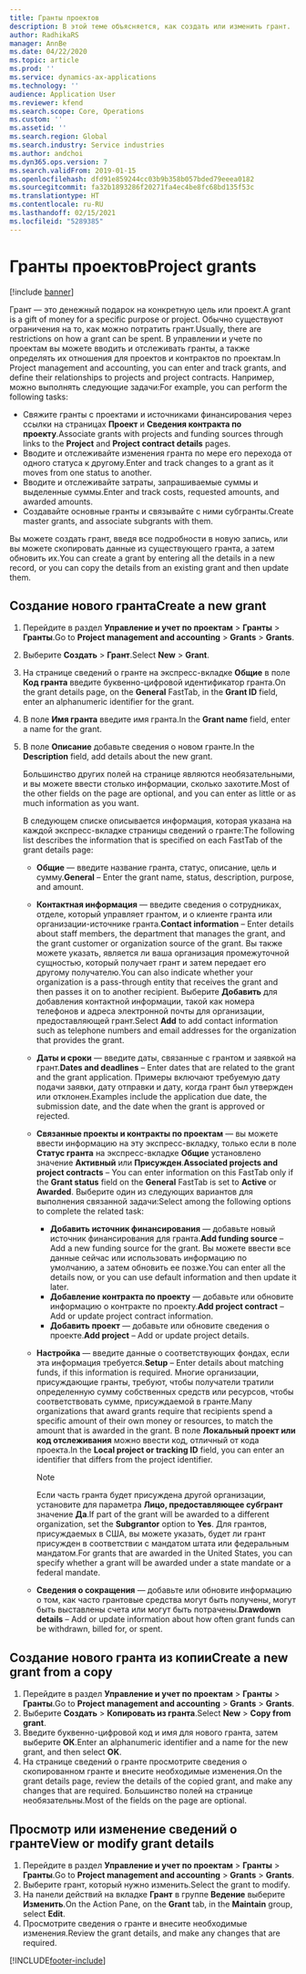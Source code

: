 ```yaml
---
title: Гранты проектов
description: В этой теме объясняется, как создать или изменить грант.
author: RadhikaRS
manager: AnnBe
ms.date: 04/22/2020
ms.topic: article
ms.prod: ''
ms.service: dynamics-ax-applications
ms.technology: ''
audience: Application User
ms.reviewer: kfend
ms.search.scope: Core, Operations
ms.custom: ''
ms.assetid: ''
ms.search.region: Global
ms.search.industry: Service industries
ms.author: andchoi
ms.dyn365.ops.version: 7
ms.search.validFrom: 2019-01-15
ms.openlocfilehash: dfd91e859244cc03b9b358b057bded79eeea0182
ms.sourcegitcommit: fa32b1893286f20271fa4ec4be8fc68bd135f53c
ms.translationtype: HT
ms.contentlocale: ru-RU
ms.lasthandoff: 02/15/2021
ms.locfileid: "5289385"
---
```

# <a name="project-grants"></a><span data-ttu-id="a48b1-103">Гранты проектов</span><span class="sxs-lookup"><span data-stu-id="a48b1-103">Project grants</span></span>

[!include [banner](../includes/banner.md)]

<span data-ttu-id="a48b1-104">Грант — это денежный подарок на конкретную цель или проект.</span><span class="sxs-lookup"><span data-stu-id="a48b1-104">A grant is a gift of money for a specific purpose or project.</span></span> <span data-ttu-id="a48b1-105">Обычно существуют ограничения на то, как можно потратить грант.</span><span class="sxs-lookup"><span data-stu-id="a48b1-105">Usually, there are restrictions on how a grant can be spent.</span></span> <span data-ttu-id="a48b1-106">В управлении и учете по проектам вы можете вводить и отслеживать гранты, а также определять их отношения для проектов и контрактов по проектам.</span><span class="sxs-lookup"><span data-stu-id="a48b1-106">In Project management and accounting, you can enter and track grants, and define their relationships to projects and project contracts.</span></span> <span data-ttu-id="a48b1-107">Например, можно выполнять следующие задачи:</span><span class="sxs-lookup"><span data-stu-id="a48b1-107">For example, you can perform the following tasks:</span></span>

- <span data-ttu-id="a48b1-108">Свяжите гранты с проектами и источниками финансирования через ссылки на страницах **Проект** и **Сведения контракта по проекту**.</span><span class="sxs-lookup"><span data-stu-id="a48b1-108">Associate grants with projects and funding sources through links to the **Project** and **Project contract details** pages.</span></span>
- <span data-ttu-id="a48b1-109">Вводите и отслеживайте изменения гранта по мере его перехода от одного статуса к другому.</span><span class="sxs-lookup"><span data-stu-id="a48b1-109">Enter and track changes to a grant as it moves from one status to another.</span></span>
- <span data-ttu-id="a48b1-110">Вводите и отслеживайте затраты, запрашиваемые суммы и выделенные суммы.</span><span class="sxs-lookup"><span data-stu-id="a48b1-110">Enter and track costs, requested amounts, and awarded amounts.</span></span>
- <span data-ttu-id="a48b1-111">Создавайте основные гранты и связывайте с ними субгранты.</span><span class="sxs-lookup"><span data-stu-id="a48b1-111">Create master grants, and associate subgrants with them.</span></span>

<span data-ttu-id="a48b1-112">Вы можете создать грант, введя все подробности в новую запись, или вы можете скопировать данные из существующего гранта, а затем обновить их.</span><span class="sxs-lookup"><span data-stu-id="a48b1-112">You can create a grant by entering all the details in a new record, or you can copy the details from an existing grant and then update them.</span></span>

## <a name="create-a-new-grant"></a><span data-ttu-id="a48b1-113">Создание нового гранта</span><span class="sxs-lookup"><span data-stu-id="a48b1-113">Create a new grant</span></span>

1. <span data-ttu-id="a48b1-114">Перейдите в раздел **Управление и учет по проектам** \> **Гранты** \> **Гранты**.</span><span class="sxs-lookup"><span data-stu-id="a48b1-114">Go to **Project management and accounting** \> **Grants** \> **Grants**.</span></span>
2. <span data-ttu-id="a48b1-115">Выберите **Создать** \> **Грант**.</span><span class="sxs-lookup"><span data-stu-id="a48b1-115">Select **New** \> **Grant**.</span></span>
3. <span data-ttu-id="a48b1-116">На странице сведений о гранте на экспресс-вкладке **Общие** в поле **Код гранта** введите буквенно-цифровой идентификатор гранта.</span><span class="sxs-lookup"><span data-stu-id="a48b1-116">On the grant details page, on the **General** FastTab, in the **Grant ID** field, enter an alphanumeric identifier for the grant.</span></span>
4. <span data-ttu-id="a48b1-117">В поле **Имя гранта** введите имя гранта.</span><span class="sxs-lookup"><span data-stu-id="a48b1-117">In the **Grant name** field, enter a name for the grant.</span></span>
5. <span data-ttu-id="a48b1-118">В поле **Описание** добавьте сведения о новом гранте.</span><span class="sxs-lookup"><span data-stu-id="a48b1-118">In the **Description** field, add details about the new grant.</span></span>

    <span data-ttu-id="a48b1-119">Большинство других полей на странице являются необязательными, и вы можете ввести столько информации, сколько захотите.</span><span class="sxs-lookup"><span data-stu-id="a48b1-119">Most of the other fields on the page are optional, and you can enter as little or as much information as you want.</span></span>

    <span data-ttu-id="a48b1-120">В следующем списке описывается информация, которая указана на каждой экспресс-вкладке страницы сведений о гранте:</span><span class="sxs-lookup"><span data-stu-id="a48b1-120">The following list describes the information that is specified on each FastTab of the grant details page:</span></span>

    - <span data-ttu-id="a48b1-121">**Общие** — введите название гранта, статус, описание, цель и сумму.</span><span class="sxs-lookup"><span data-stu-id="a48b1-121">**General** – Enter the grant name, status, description, purpose, and amount.</span></span>
    - <span data-ttu-id="a48b1-122">**Контактная информация** — введите сведения о сотрудниках, отделе, который управляет грантом, и о клиенте гранта или организации-источнике гранта.</span><span class="sxs-lookup"><span data-stu-id="a48b1-122">**Contact information** – Enter details about staff members, the department that manages the grant, and the grant customer or organization source of the grant.</span></span> <span data-ttu-id="a48b1-123">Вы также можете указать, является ли ваша организация промежуточной сущностью, который получает грант и затем передает его другому получателю.</span><span class="sxs-lookup"><span data-stu-id="a48b1-123">You can also indicate whether your organization is a pass-through entity that receives the grant and then passes it on to another recipient.</span></span> <span data-ttu-id="a48b1-124">Выберите **Добавить** для добавления контактной информации, такой как номера телефонов и адреса электронной почты для организации, предоставляющей грант.</span><span class="sxs-lookup"><span data-stu-id="a48b1-124">Select **Add** to add contact information such as telephone numbers and email addresses for the organization that provides the grant.</span></span>
    - <span data-ttu-id="a48b1-125">**Даты и сроки** — введите даты, связанные с грантом и заявкой на грант.</span><span class="sxs-lookup"><span data-stu-id="a48b1-125">**Dates and deadlines** – Enter dates that are related to the grant and the grant application.</span></span> <span data-ttu-id="a48b1-126">Примеры включают требуемую дату подачи заявки, дату отправки и дату, когда грант был утвержден или отклонен.</span><span class="sxs-lookup"><span data-stu-id="a48b1-126">Examples include the application due date, the submission date, and the date when the grant is approved or rejected.</span></span>
    - <span data-ttu-id="a48b1-127">**Связанные проекты и контракты по проектам** — вы можете ввести информацию на эту экспресс-вкладку, только если в поле **Статус гранта** на экспресс-вкладке **Общие** установлено значение **Активный** или **Присужден**.</span><span class="sxs-lookup"><span data-stu-id="a48b1-127">**Associated projects and project contracts** – You can enter information on this FastTab only if the **Grant status** field on the **General** FastTab is set to **Active** or **Awarded**.</span></span> <span data-ttu-id="a48b1-128">Выберите один из следующих вариантов для выполнения связанной задачи:</span><span class="sxs-lookup"><span data-stu-id="a48b1-128">Select among the following options to complete the related task:</span></span>

        - <span data-ttu-id="a48b1-129">**Добавить источник финансирования** — добавьте новый источник финансирования для гранта.</span><span class="sxs-lookup"><span data-stu-id="a48b1-129">**Add funding source** – Add a new funding source for the grant.</span></span> <span data-ttu-id="a48b1-130">Вы можете ввести все данные сейчас или использовать информацию по умолчанию, а затем обновить ее позже.</span><span class="sxs-lookup"><span data-stu-id="a48b1-130">You can enter all the details now, or you can use default information and then update it later.</span></span>
        - <span data-ttu-id="a48b1-131">**Добавление контракта по проекту** — добавьте или обновите информацию о контракте по проекту.</span><span class="sxs-lookup"><span data-stu-id="a48b1-131">**Add project contract** – Add or update project contract information.</span></span>
        - <span data-ttu-id="a48b1-132">**Добавить проект** — добавьте или обновите сведения о проекте.</span><span class="sxs-lookup"><span data-stu-id="a48b1-132">**Add project** – Add or update project details.</span></span>

    - <span data-ttu-id="a48b1-133">**Настройка** — введите данные о соответствующих фондах, если эта информация требуется.</span><span class="sxs-lookup"><span data-stu-id="a48b1-133">**Setup** – Enter details about matching funds, if this information is required.</span></span> <span data-ttu-id="a48b1-134">Многие организации, присуждающие гранты, требуют, чтобы получатели тратили определенную сумму собственных средств или ресурсов, чтобы соответствовать сумме, присуждаемой в гранте.</span><span class="sxs-lookup"><span data-stu-id="a48b1-134">Many organizations that award grants require that recipients spend a specific amount of their own money or resources, to match the amount that is awarded in the grant.</span></span> <span data-ttu-id="a48b1-135">В поле **Локальный проект или код отслеживания** можно ввести код, отличный от кода проекта.</span><span class="sxs-lookup"><span data-stu-id="a48b1-135">In the **Local project or tracking ID** field, you can enter an identifier that differs from the project identifier.</span></span>

        > [!NOTE]
        > <span data-ttu-id="a48b1-136">Если часть гранта будет присуждена другой организации, установите для параметра **Лицо, предоставляющее субгрант** значение **Да**.</span><span class="sxs-lookup"><span data-stu-id="a48b1-136">If part of the grant will be awarded to a different organization, set the **Subgrantor** option to **Yes**.</span></span> <span data-ttu-id="a48b1-137">Для грантов, присуждаемых в США, вы можете указать, будет ли грант присужден в соответствии с мандатом штата или федеральным мандатом.</span><span class="sxs-lookup"><span data-stu-id="a48b1-137">For grants that are awarded in the United States, you can specify whether a grant will be awarded under a state mandate or a federal mandate.</span></span>

    - <span data-ttu-id="a48b1-138">**Сведения о сокращения** — добавьте или обновите информацию о том, как часто грантовые средства могут быть получены, могут быть выставлены счета или могут быть потрачены.</span><span class="sxs-lookup"><span data-stu-id="a48b1-138">**Drawdown details** – Add or update information about how often grant funds can be withdrawn, billed for, or spent.</span></span>

## <a name="create-a-new-grant-from-a-copy"></a><span data-ttu-id="a48b1-139">Создание нового гранта из копии</span><span class="sxs-lookup"><span data-stu-id="a48b1-139">Create a new grant from a copy</span></span>

1. <span data-ttu-id="a48b1-140">Перейдите в раздел **Управление и учет по проектам** \> **Гранты** \> **Гранты**.</span><span class="sxs-lookup"><span data-stu-id="a48b1-140">Go to **Project management and accounting** \> **Grants** \> **Grants**.</span></span>
2. <span data-ttu-id="a48b1-141">Выберите **Создать** \> **Копировать из гранта**.</span><span class="sxs-lookup"><span data-stu-id="a48b1-141">Select **New** \> **Copy from grant**.</span></span>
3. <span data-ttu-id="a48b1-142">Введите буквенно-цифровой код и имя для нового гранта, затем выберите **ОК**.</span><span class="sxs-lookup"><span data-stu-id="a48b1-142">Enter an alphanumeric identifier and a name for the new grant, and then select **OK**.</span></span>
4. <span data-ttu-id="a48b1-143">На странице сведений о гранте просмотрите сведения о скопированном гранте и внесите необходимые изменения.</span><span class="sxs-lookup"><span data-stu-id="a48b1-143">On the grant details page, review the details of the copied grant, and make any changes that are required.</span></span> <span data-ttu-id="a48b1-144">Большинство полей на странице необязательны.</span><span class="sxs-lookup"><span data-stu-id="a48b1-144">Most of the fields on the page are optional.</span></span>

## <a name="view-or-modify-grant-details"></a><span data-ttu-id="a48b1-145">Просмотр или изменение сведений о гранте</span><span class="sxs-lookup"><span data-stu-id="a48b1-145">View or modify grant details</span></span>

1. <span data-ttu-id="a48b1-146">Перейдите в раздел **Управление и учет по проектам** \> **Гранты** \> **Гранты**.</span><span class="sxs-lookup"><span data-stu-id="a48b1-146">Go to **Project management and accounting** \> **Grants** \> **Grants**.</span></span>
2. <span data-ttu-id="a48b1-147">Выберите грант, который нужно изменить.</span><span class="sxs-lookup"><span data-stu-id="a48b1-147">Select the grant to modify.</span></span>
3. <span data-ttu-id="a48b1-148">На панели действий на вкладке **Грант** в группе **Ведение** выберите **Изменить**.</span><span class="sxs-lookup"><span data-stu-id="a48b1-148">On the Action Pane, on the **Grant** tab, in the **Maintain** group, select **Edit**.</span></span>
4. <span data-ttu-id="a48b1-149">Просмотрите сведения о гранте и внесите необходимые изменения.</span><span class="sxs-lookup"><span data-stu-id="a48b1-149">Review the grant details, and make any changes that are required.</span></span>


[!INCLUDE[footer-include](../includes/footer-banner.md)]